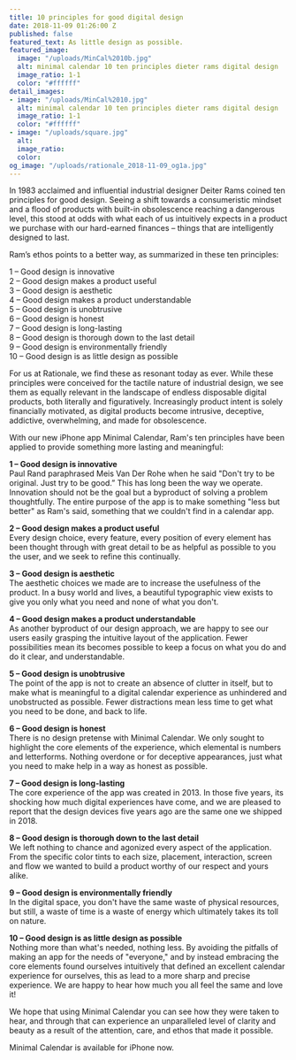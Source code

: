 ```yaml
---
title: 10 principles for good digital design
date: 2018-11-09 01:26:00 Z
published: false
featured_text: As little design as possible.
featured_image:
  image: "/uploads/MinCal%2010b.jpg"
  alt: minimal calendar 10 ten principles dieter rams digital design
  image_ratio: 1-1
  color: "#ffffff"
detail_images:
- image: "/uploads/MinCal%2010.jpg"
  alt: minimal calendar 10 ten principles dieter rams digital design
  image_ratio: 1-1
  color: "#ffffff"
- image: "/uploads/square.jpg"
  alt: 
  image_ratio: 
  color: 
og_image: "/uploads/rationale_2018-11-09_og1a.jpg"
---
```


In 1983 acclaimed and influential industrial designer Deiter Rams coined ten principles for good design. Seeing a shift towards a consumeristic mindset and a flood of products with built-in obsolescence reaching a dangerous level, this stood at odds with what each of us intuitively expects in a product we purchase with our hard-earned finances – things that are intelligently designed to last. 

Ram’s ethos points to a better way, as summarized in these ten principles:

1 – Good design is innovative <br>
2 – Good design makes a product useful <br>
3 – Good design is aesthetic <br>
4 – Good design makes a product understandable <br>
5 – Good design is unobtrusive <br>
6 – Good design is honest <br>
7 – Good design is long-lasting <br>
8 – Good design is thorough down to the last detail <br>
9 – Good design is environmentally friendly <br>
10 – Good design is as little design as possible <br>

For us at Rationale, we find these as resonant today as ever. While these principles were conceived for the tactile nature of industrial design, we see them as equally relevant in the landscape of endless disposable digital products, both literally and figuratively. Increasingly product intent is solely financially motivated, as digital products become intrusive, deceptive, addictive, overwhelming, and made for obsolescence.

With our new iPhone app Minimal Calendar, Ram's ten principles have been applied to provide something more lasting and meaningful:

**1 – Good design is innovative** <br>
Paul Rand paraphrased Meis Van Der Rohe when he said "Don't try to be original. Just try to be good.” This has long been the way we operate. Innovation should not be the goal but a byproduct of solving a problem thoughtfully. The entire purpose of the app is to make something "less but better" as Ram's said, something that we couldn't find in a calendar app. 


**2 – Good design makes a product useful** <br>
Every design choice, every feature, every position of every element has been thought through with great detail to be as helpful as possible to you the user, and we seek to refine this continually. 

**3 – Good design is aesthetic** <br>
The aesthetic choices we made are to increase the usefulness of the product. In a busy world and lives, a beautiful typographic view exists to give you only what you need and none of what you don't.

**4 – Good design makes a product understandable** <br>
As another byproduct of our design approach, we are happy to see our users easily grasping the intuitive layout of the application. Fewer possibilities mean its becomes possible to keep a focus on what you do and do it clear, and understandable. 

**5 – Good design is unobtrusive** <br>
The point of the app is not to create an absence of clutter in itself, but to make what is meaningful to a digital calendar experience as unhindered and unobstructed as possible. Fewer distractions mean less time to get what you need to be done, and back to life.

**6 – Good design is honest** <br>
There is no design pretense with Minimal Calendar. We only sought to highlight the core elements of the experience, which elemental is numbers and letterforms. Nothing overdone or for deceptive appearances, just what you need to make help in a way as honest as possible. 

**7 – Good design is long-lasting** <br>
The core experience of the app was created in 2013. In those five years, its shocking how much digital experiences have come, and we are pleased to report that the design devices five years ago are the same one we shipped in 2018. 

**8 – Good design is thorough down to the last detail** <br>
We left nothing to chance and agonized every aspect of the application. From the specific color tints to each size, placement, interaction, screen and flow we wanted to build a product worthy of our respect and yours alike. 

**9 – Good design is environmentally friendly** <br>
In the digital space, you don't have the same waste of physical resources, but still, a waste of time is a waste of energy which ultimately takes its toll on nature. 

**10 – Good design is as little design as possible** <br>
Nothing more than what's needed, nothing less. By avoiding the pitfalls of making an app for the needs of "everyone," and by instead embracing the core elements found ourselves intuitively that defined an excellent calendar experience for ourselves, this as lead to a more sharp and precise experience. We are happy to hear how much you all feel the same and love it!

We hope that using Minimal Calendar you can see how they were taken to hear, and through that can experience an unparalleled level of clarity and beauty as a result of the attention, care, and ethos that made it possible. 

Minimal Calendar is available for iPhone now. 